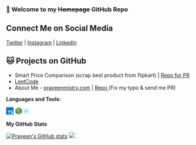 ### 👋 Welcome to my ~~Homepage~~ GitHub Repo 

<!--![me](https://praveenmistry.github.io/about/img/profile.jpg)-->

## Connect Me on Social Media
[Twitter](https://twitter.com/P_Mistry_) 
| [Instagram](https://www.instagram.com/pmistry_/)
| [LinkedIn](https://www.linkedin.com/in/praveen-kumar-suthar-890599a2)

## 🐱 Projects on GitHub
- Smart Price Comparison (scrap best product from flipkart) | [Repo for PR](https://github.com/PraveenMistry/Smart-Price-Comparison)
- [LeetCode](https://github.com/PraveenMistry/leetCode) 
- About Me - [praveenmistry.com](https://praveenmistry.github.io/about/) | [Repo ](https://github.com/PraveenMistry/about) (Fix my typo & send me PR)


**Languages and Tools:**

<code><img height="20" src="https://raw.githubusercontent.com/github/explore/80688e429a7d4ef2fca1e82350fe8e3517d3494d/topics/typescript/typescript.png"></code>
<code><img height="20" src="https://raw.githubusercontent.com/github/explore/80688e429a7d4ef2fca1e82350fe8e3517d3494d/topics/nodejs/nodejs.png"></code><code><img height="20" src="https://raw.githubusercontent.com/github/explore/80688e429a7d4ef2fca1e82350fe8e3517d3494d/topics/react/react.png"></code>

**My GitHub Stats**

<p aligh="left">
  <a href="http://www.github.com/PraveenMistry"><img src="https://github-readme-stats.vercel.app/api?username=praveenmistry&show_icons=true&hide=&count_private=true&title_color=1f6feb&text_color=ffffff&icon_color=1f6feb&bg_color=1c1917&hide_border=true&show_icons=true" alt="Praveen's GitHub stats" width="49%" /></a>
  <a href="http://www.github.com/ghoullier"><img src="https://github-readme-streak-stats.herokuapp.com/?user=praveenmistry&stroke=ffffff&background=1c1917&ring=1f6feb&fire=1f6feb&currStreakNum=ffffff&currStreakLabel=1f6feb&sideNums=ffffff&sideLabels=ffffff&dates=ffffff&hide_border=true" width="49%" /></a>
</p>

<!--
**PraveenMistry/PraveenMistry** is a ✨ _special_ ✨ repository because its `README.md` (this file) appears on your GitHub profile.

Here are some ideas to get you started:

- 🔭 I’m currently working on ...
- 🌱 I’m currently learning ...
- 👯 I’m looking to collaborate on ...
- 🤔 I’m looking for help with ...
- 💬 Ask me about ...
- 📫 How to reach me: ...
- 😄 Pronouns: ...
- ⚡ Fun fact: ...
-->

